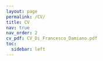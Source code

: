 ```yaml
---
layout: page
permalink: /CV/
title: CV
nav: true
nav_order: 2
cv_pdf: CV_Di_Francesco_Damiano.pdf
toc:
  sidebar: left
---
```

